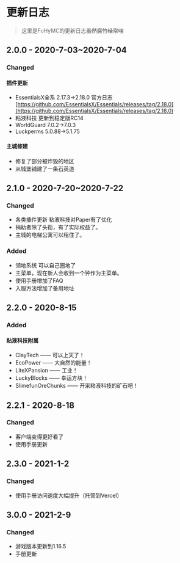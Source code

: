 # 更新日志

> 这里是FuHyMC的更新日志~~虽然腐竹经常咕~~

## 2.0.0 - 2020-7-03~2020-7-04

### Changed

#### 插件更新

* EssentialsX全系 2.17.3-&gt;2.18.0 官方日志[https://github.com/EssentialsX/Essentials/releases/tag/2.18.0](https://github.com/EssentialsX/Essentials/releases/tag/2.18.0)
* 粘液科技 更新到稳定版RC14
* WorldGuard 7.0.2-&gt;7.0.3
* Luckperms 5.0.88-&gt;5.1.75

#### 主城修建

* 修复了部分被炸毁的地区
* 从城堡铺建了一条石英道

## 2.1.0 - 2020-7-20~2020-7-22

### Changed

* 各类插件更新 粘液科技对Paper有了优化
* 捐助者除了头衔，有了实际权益了。
* 主城的电梯公寓可以租住了。

### Added

* 领地系统 可以自己圈地了
* 主菜单，现在新人会收到一个钟作为主菜单。
* 使用手册增加了FAQ
* 入服方法增加了备用地址

## 2.2.0 - 2020-8-15

### Added

#### 粘液科技附属

* ClayTech —— 可以上天了！
* EcoPower —— 大自然的能量！
* LiteXPansion —— 工业！
* LuckyBlocks —— 幸运方块！
* SlimefunOreChunks —— 开采粘液科技的矿石吧！

## 2.2.1 - 2020-8-18

### Changed

* 客户端变得更好看了
* 使用手册更新

## 2.3.0 - 2021-1-2

### Changed

* 使用手册访问速度大幅提升（托管到Vercel）

## 3.0.0 - 2021-2-9

### Changed
* 游戏版本更新到1.16.5
* 手册更新